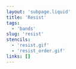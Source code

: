 ```yaml
---
layout: 'subpage.liquid'
title: 'Resist'
tags:
  - 'bands'
slug: 'resist'
stencils:
  - 'resist.gif'
  - 'resist_order.gif'
links: []
---
```

